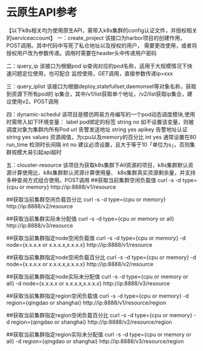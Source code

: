 # 云原生API参考

【以下k8s相关均为使用原生API，需带入k8s集群的config认证文件，并授权相关的serviceaccount】
一：create_project
该接口为harbor项目的创建作用，POST调用。其中代码中写死了私仓地址以及授权的用户，
需要更改使用，或者将授权用户改为参数传递。调用时需要在header头中传递用户密码

二：query_ip
该接口为根据pod ip查询对应的pod名称，适用于大规模情况下快速问题定位使用，也可配合
监控使用，GET调用，直接参数传递ip=xxx

三：query_iplist
该接口为根据deploy,statefullset,daemonset等对象名称，获取到资源下所有pod的
ip集合，其中/v1/list获取单个地址，/v2/list获取ip集合，建议使用v2。POST调用

四：dynamic-schedul
该项目是模仿网易方舟编写的一个pod动态调度模块,使用时需带入如下环境变量：
label	pod绑定的标签	string	no	如不设置该变量，则被调度对象为集群内所有Pod
url	告警发送地址	string	yes	
apikey	告警地址认证	string	yes	
values	资源阈值，为cpu以及memory的百分比	int	yes	通常设置在80
run_time	检测时长间隔	int	no	建议必须设置，且大于等于10「单位为s」，否则集群规模大易引起api超时

五：clouster-resource
该项目为获取k8s集群下All资源的项目，k8s集群默认资源计算使用比、k8s集群默认资源计算使用量、
k8s集群真实资源剩余量，并支持多种查询方式组合使用。POST调用
##获取当前集群空闲负载值
curl -s -d type={cpu or memory} http://ip:8888/v1/resource
 
##获取当前集群空闲负载百分比
curl -s -d type={cpu or memory} http://ip:8888/v2/resource
 
##获取当前集群实际未分配值
curl -s -d type={cpu or memory or all} http://ip:8888/v3/resource
 
##获取当前集群指定node空闲负载值
curl -s -d type={cpu or memory} -d node={x.x.x.x or x.x.x.x,x.x.x.x} http://ip:8888/v1/resource
 
##获取当前集群指定node空闲负载百分比
curl -s -d type={cpu or memory} -d node={x.x.x.x or x.x.x.x,x.x.x.x} http://ip:8888/v2/resource
 
##获取当前集群指定node实际未分配值
curl -s -d type={cpu or memory or all} -d node={x.x.x.x or x.x.x.x,x.x.x.x} http://ip:8888/v3/resource
 
##获取当前集群指定region空闲负载值
curl -s -d type={cpu or memory} -d region={qingdao or shanghai} http://ip:8888/v1/resource/region
 
##获取当前集群指定region空闲负载百分比
curl -s -d type={cpu or memory} -d region={qingdao or shanghai} http://ip:8888/v2/resource/region
 
##获取当前集群指定region实际未分配值
curl -s -d type={cpu or memory or all} -d region={qingdao or shanghai} http://ip:8888/v3/resource/region
